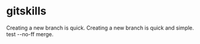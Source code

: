 # gitskills
Creating a new branch is quick.
Creating a new branch is quick and simple.
test --no-ff merge.
